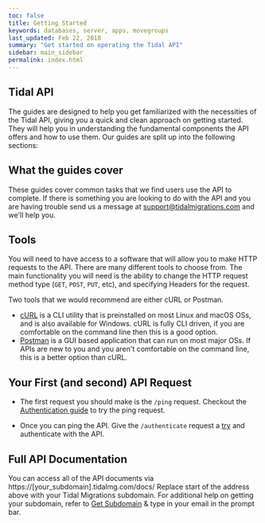 ```yaml
---
toc: false
title: Getting Started
keywords: databases, server, apps, movegroups
last_updated: Feb 22, 2018
summary: "Get started on operating the Tidal API"
sidebar: main_sidebar
permalink: index.html
---
```


## Tidal API

The guides are designed to help you get familiarized with the necessities of the Tidal API, giving you a quick and clean approach on getting started.
They will help you in understanding the fundamental components the API offers and how to use them.
Our guides are split up into the following sections:

## What the guides cover

These guides cover common tasks that we find users use the API to complete. If there is something you are looking to do with the API and you are having trouble send us a message at support@tidalmigrations.com and we'll help you.

## Tools

You will need to have access to a software that will allow you to make HTTP requests to the API. There are many different tools to choose from. The main functionality you will need is the ability to change the HTTP request method type (`GET`, `POST`, `PUT`, etc), and specifying Headers for the request.

Two tools that we would recommend are either cURL or Postman.

- [cURL](https://curl.haxx.se/download.html) is a CLI utility that is preinstalled on most Linux and macOS OSs, and is also available for Windows. cURL is fully CLI driven, if you are comfortable on the command line then this is a good option.
- [Postman](https://www.getpostman.com/docs/v6/postman/launching_postman/installation_and_updates) is a GUI based application that can run on most major OSs. If APIs are new to you and you aren't comfortable on the command line, this is a better option than cURL.

## Your First (and second) API Request

- The first request you should make is the `/ping` request. Checkout the [Authentication guide](authenticate.html/#ping) to try the ping request.

- Once you can ping the API. Give the `/authenticate` request a [try](authenticate.html/#getaccess) and authenticate with the API.

## Full API Documentation

You can access all of the API documents via https://[your_subdomain].tidalmg.com/docs/ 
Replace start of the address above with your Tidal Migrations subdomain.
For additional help on getting your subdomain, refer to [Get Subdomain](https://app.tidalmg.com/?login) & type in your email in the prompt bar.

